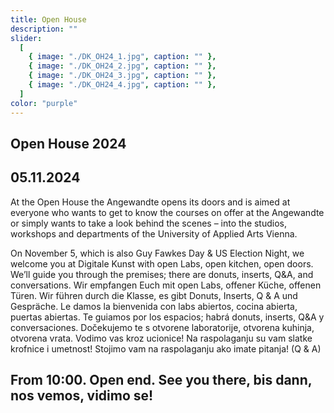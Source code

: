 ```yaml
---
title: Open House
description: ""
slider:
  [
    { image: "./DK_OH24_1.jpg", caption: "" },
    { image: "./DK_OH24_2.jpg", caption: "" },
    { image: "./DK_OH24_3.jpg", caption: "" },
    { image: "./DK_OH24_4.jpg", caption: "" },
  ]
color: "purple"
---
```


## Open House 2024

## 05.11.2024

At the Open House the Angewandte opens its doors and is aimed at everyone who wants to get to know the courses on offer at the Angewandte or simply wants to take a look behind the scenes – into the studios, workshops and departments of the University of Applied Arts Vienna.

On November 5, which is also Guy Fawkes Day & US Election Night, we welcome you at Digitale Kunst with open Labs, open kitchen, open doors. We’ll guide you through the premises; there are donuts, inserts, Q&A, and conversations. Wir empfangen Euch mit open Labs, offener Küche, offenen Türen. Wir führen durch die Klasse, es gibt Donuts, Inserts, Q & A und Gespräche. Le damos la bienvenida con labs abiertos, cocina abierta, puertas abiertas. Te guiamos por los espacios; habrá donuts, inserts, Q&A y conversaciones. Dočekujemo te s otvorene laboratorije, otvorena kuhinja, otvorena vrata. Vodimo vas kroz ucionice! Na raspolaganju su vam slatke krofnice i umetnost! Stojimo vam na raspolaganju ako imate pitanja! (Q & A)

## From 10:00. Open end. See you there, bis dann, nos vemos, vidimo se!
